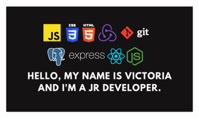 ![Ups, parece que hubo un problema. Por favolr, volve a intentarlo](https://github.com/viccoronado/viccoronado/blob/main/MainHeader.png)
